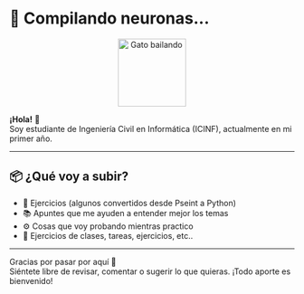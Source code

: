 # 🧠 Compilando neuronas...

<p align="center">
  <img src="https://i.imgur.com/Cp33cmQ.gif" alt="Gato bailando" width="120" />
</p>


**¡Hola!** 👋  
Soy estudiante de Ingeniería Civil en Informática (ICINF), actualmente en mi primer año.  

---

## 📦 ¿Qué voy a subir?

- 📝 Ejercicios (algunos convertidos desde Pseint a Python)
- 📚 Apuntes que me ayuden a entender mejor los temas
- ⚙️ Cosas que voy probando mientras practico
- 📂 Ejercicios de clases, tareas, ejercicios, etc..

---

Gracias por pasar por aquí 🙌  
Siéntete libre de revisar, comentar o sugerir lo que quieras. ¡Todo aporte es bienvenido!


